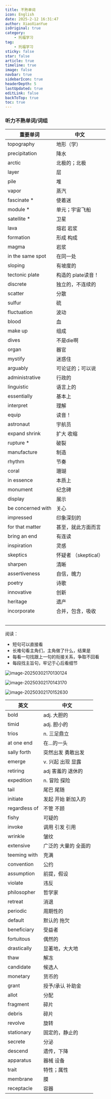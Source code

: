 ```yaml
---
title: 不熟单词
icon: English
date: 2025-2-12 16:31:47
author: XiaoXianYue
isOriginal: true
category: 
    - 托福学习
tag:
    - 托福学习
sticky: false
star: false
article: true
timeline: true
image: false
navbar: true
sidebarIcon: true
headerDepth: 5
lastUpdated: true
editLink: false
backToTop: true
toc: true
---
```


### 听力不熟单词/词组

| 重要单词          | 中文                 |
| ----------------- | -------------------- |
| topography        | 地形（学）           |
| precipitation     | 降水                 |
| arctic            | 北极的；北极         |
| layer             | 层                   |
| pile              | 堆                   |
| vapor             | 蒸汽                 |
| fascinate *       | 使着迷               |
| module *          | 单元；宇宙飞船       |
| satellite *       | 卫星                 |
| lava              | 熔岩 岩浆            |
| formation         | 形成 构成            |
| magma             | 岩浆                 |
| in the same spot  | 在同一处             |
| sloping           | 有坡度的             |
| tectonic plate    | 构造的 plate读音！   |
| discrete          | 独立的，不连续的     |
| scatter           | 分散                 |
| sulfur            | 硫                   |
| fluctuation       | 波动                 |
| blood             | 血                   |
| make up           | 组成                 |
| dives             | 不是die啊            |
| organ             | 器官                 |
| mystify           | 迷惑住               |
| arguably          | 可论证的；可以说     |
| administrative    | 行政的               |
| linguistic        | 语言上的             |
| essentially       | 基本上               |
| interpret         | 理解                 |
| equip             | 读音！               |
| astronaut         | 宇航员               |
| expand shrink     | 扩大 收缩            |
| rupture *         | 破裂                 |
| manufacture       | 制造                 |
| rhythm            | 节奏                 |
| coral             | 珊瑚                 |
| in essence        | 本质上               |
| monument          | 纪念碑               |
| display           | 展示                 |
| be concerned with | 关心                 |
| impressed         | 印象深刻的           |
| for that matter   | 甚至，就此方面而言   |
| bring an end      | 有连读               |
| inspiration       | 灵感                 |
| skeptics          | 怀疑者 （skeptical） |
| sharpen           | 清晰                 |
| assertiveness     | 自信，魄力           |
| poetry            | 诗歌                 |
| innovative        | 创新                 |
| heritage          | 遗产                 |
| incorporate       | 合并，包含，吸收     |
|                   |                      |
|                   |                      |
|                   |                      |
|                   |                      |
|                   |                      |









阅读：

- 短句可以直接看
- 长难句看主角们，主角做了什么，结果是
- 每看一句找跟上一句的衔接关系，争取不回看
- 每段找主旨句，牢记于心后看细节

![image-20250302170130124](./question.assets/image-20250302170130124.png)

![image-20250302170143170](./question.assets/image-20250302170143170.png)

![image-20250302170152630](./question.assets/image-20250302170152630.png)

| 英文          | 中文                 |
| ------------- | -------------------- |
| bold          | adj. 大胆的          |
| timid         | adj. 胆小的          |
| trios         | n. 三足鼎立          |
| at one end    | 在…的一头            |
| sally forth   | 突然出发 勇敢出发    |
| emerge        | v. 兴起 出现 显露    |
| retiring      | adj 害羞的 退休的    |
| expedition    | n. 冒险 探险         |
| tail          | 尾巴 尾随            |
| initiate      | 发起 开始 新加入的   |
| regardless of | 不管 不顾            |
| fishy         | 可疑的               |
| invoke        | 调用 引发 引用       |
| wrinkle       | 皱纹                 |
| extensive     | 广泛的 大量的 全面的 |
| teeming with  | 充满                 |
| convention    | 公约                 |
| assumption    | 前提，假设           |
| violate       | 违反                 |
| philosopher   | 哲学家               |
| retreat       | 消退                 |
| periodic      | 周期性的             |
| default       | 默认的 拖欠          |
| beneficiary   | 受益者               |
| fortuitous    | 偶然的               |
| drastically   | 显著地，大大地       |
| thaw          | 解冻                 |
| candidate     | 候选人               |
| monetary      | 货币的               |
| grant         | 授予/承认 补助金     |
| allot         | 分配                 |
| fragment      | 碎片                 |
| debris        | 碎片                 |
| revolve       | 旋转                 |
| stationary    | 固定的，静止的       |
| secrete       | 分泌                 |
| descend       | 遗传，下降           |
| apparatus     | 器械 设备            |
| trait         | 特性；属性           |
| membrane      | 膜                   |
| receptacle    | 容器                 |









